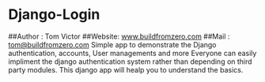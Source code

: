 # Django-Login
##Author :  Tom Victor
##Website:  www.buildfromzero.com
##Mail   :  tom@buildfromzero.com
    Simple app to demonstrate the Django authentication, accounts, User managements and more
Everyone can easily impliment the django authentication system rather than depending on third party 
modules. This django app will healp you to understand the basics. 

